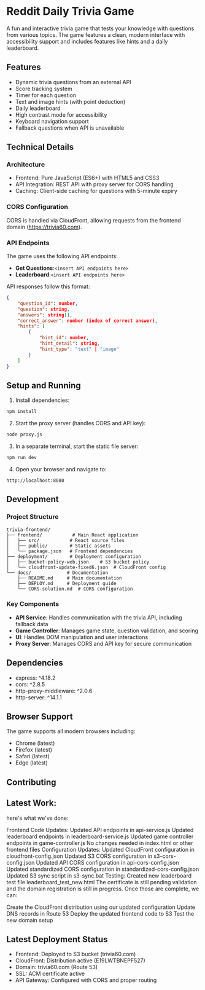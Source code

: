 # Reddit Daily Trivia Game

A fun and interactive trivia game that tests your knowledge with questions from various topics. The game features a clean, modern interface with accessibility support and includes features like hints and a daily leaderboard.

## Features

- Dynamic trivia questions from an external API
- Score tracking system
- Timer for each question
- Text and image hints (with point deduction)
- Daily leaderboard
- High contrast mode for accessibility
- Keyboard navigation support
- Fallback questions when API is unavailable

## Technical Details

### Architecture

- Frontend: Pure JavaScript (ES6+) with HTML5 and CSS3
- API Integration: REST API with proxy server for CORS handling
- Caching: Client-side caching for questions with 5-minute expiry

### CORS Configuration

CORS is handled via CloudFront, allowing requests from the frontend domain (https://trivia60.com).

### API Endpoints

The game uses the following API endpoints:
- **Get Questions**:`<insert API endpoints here>`
- **Leaderboard**:`<insert API endpoints here>`

API responses follow this format:
```json
{
    "question_id": number,
    "question": string,
    "answers": string[],
    "correct_answer": number (index of correct answer),
    "hints": [
        {
            "hint_id": number,
            "hint_detail": string,
            "hint_type": "text" | "image"
        }
    ]
}
```

## Setup and Running

1. Install dependencies:
```bash
npm install
```

2. Start the proxy server (handles CORS and API key):
```bash
node proxy.js
```

3. In a separate terminal, start the static file server:
```bash
npm run dev
```

4. Open your browser and navigate to:
```
http://localhost:8080
```

## Development

### Project Structure
```
trivia-frontend/
├── frontend/           # Main React application
│   ├── src/           # React source files
│   ├── public/        # Static assets
│   └── package.json   # Frontend dependencies
├── deployment/        # Deployment configuration
│   ├── bucket-policy-web.json    # S3 bucket policy
│   └── cloudfront-update-fixed6.json  # CloudFront config
└── docs/             # Documentation
    ├── README.md     # Main documentation
    ├── DEPLOY.md     # Deployment guide
    └── CORS-solution.md  # CORS configuration
```

### Key Components

- **API Service**: Handles communication with the trivia API, including fallback data
- **Game Controller**: Manages game state, question validation, and scoring
- **UI**: Handles DOM manipulation and user interactions
- **Proxy Server**: Manages CORS and API key for secure communication

## Dependencies

- express: ^4.18.2
- cors: ^2.8.5
- http-proxy-middleware: ^2.0.6
- http-server: ^14.1.1

## Browser Support

The game supports all modern browsers including:
- Chrome (latest)
- Firefox (latest)
- Safari (latest)
- Edge (latest)

## Contributing

## Latest Work:
 here's what we've done:

Frontend Code Updates:
Updated API endpoints in api-service.js
Updated leaderboard endpoints in leaderboard-service.js
Updated game controller endpoints in game-controller.js
No changes needed in index.html or other frontend files
Configuration Updates:
Updated CloudFront configuration in cloudfront-config.json
Updated S3 CORS configuration in s3-cors-config.json
Updated API CORS configuration in api-cors-config.json
Updated standardized CORS configuration in standardized-cors-config.json
Updated S3 sync script in s3-sync.bat
Testing:
Created new leaderboard test file leaderboard_test_new.html
The certificate is still pending validation and the domain registration is still in progress. Once those are complete, we can:

Create the CloudFront distribution using our updated configuration
Update DNS records in Route 53
Deploy the updated frontend code to S3
Test the new domain setup

## Latest Deployment Status

- Frontend: Deployed to S3 bucket (trivia60.com)
- CloudFront: Distribution active (E19LWTBNEPF527)
- Domain: trivia60.com (Route 53)
- SSL: ACM certificate active
- API Gateway: Configured with CORS and proper routing